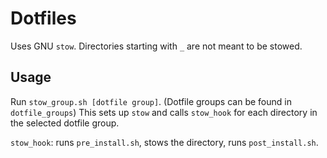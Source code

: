 # Dotfiles

Uses GNU `stow`.
Directories starting with `_` are not meant to be stowed.

## Usage
Run `stow_group.sh [dotfile group]`.
(Dotfile groups can be found in `dotfile_groups`)
This sets up `stow` and calls `stow_hook` for each directory in the selected dotfile group.

`stow_hook`: runs `pre_install.sh`, stows the directory, runs `post_install.sh`.
